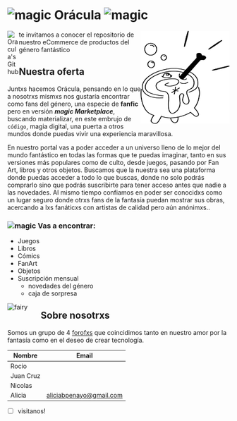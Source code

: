 # <img width="04%" align="centre" alt="magic" src="https://img.icons8.com/dotty/344/sparkling.png" />  Orácula <img width="04%" align="centre" alt="magic" src="https://img.icons8.com/dotty/344/sparkling.png" /> 
<img width="40%" align="right" alt="Caldero" src="https://github.com/NicolasMontesanto/Grupo_01_Oracula/blob/feature_logo/design/Logo/linealNegro.png" />
<a href="https://github.com/NicolasMontesanto/Grupo_01_Oracula/tree/main">
  
<img align="left" alt="Oracula's Github" width="26px" src="https://cdn.jsdelivr.net/npm/simple-icons@v3/icons/github.svg" />
</a> 
te invitamos a conocer el repositorio de nuestro eCommerce de productos del género fantástico

## Nuestra oferta
Juntxs hacemos Orácula, pensando en lo que a nosotrxs mismxs nos gustaría encontrar como fans del género, una especie de **fanfic** pero en versión ***magic Marketplace***, buscando materializar, en este embrujo de ```código```, magia digital, una puerta a otros mundos donde puedas vivir una experiencia maravillosa.

En nuestro portal vas a poder acceder a un universo lleno de lo mejor del mundo fantástico en todas las formas que te puedas imaginar, tanto en sus versiones más populares como de culto, desde juegos, pasando por Fan Art, libros y otros objetos. Buscamos que la nuestra sea una plataforma donde puedas acceder a todo lo que buscas, donde no solo podrás comprarlo sino que podrás suscribirte para tener acceso antes que nadie a las novedades. Al mismo tiempo confiamos en poder ser conocidxs como un lugar seguro donde otrxs fans de la fantasía puedan mostrar sus obras, acercando a lxs fanáticxs con artistas de calidad pero aún anónimxs..

### <img width="05%" align="centre" alt="magic" src="https://img.icons8.com/external-glyph-chroma-amoghdesign/452/external-fantasy-happy-new-year-glyph-chroma-amoghdesign.png" /> Vas a encontrar:  

- Juegos
- Libros
- Cómics
- FanArt
- Objetos
- Suscripción mensual
  - novedades del género
  - caja de sorpresa    
  
  
<img width="15%" align="left" alt="fairy" src="https://img.icons8.com/external-flat-lima-studio/344/external-fairy-monster-flat-lima-studio.png" />


## Sobre nosotrxs
Somos un grupo de 4 [forofxs](https://www.lexico.com/es/definicion/forofo) que coincidimos tanto en nuestro amor por la fantasía como en el deseo de crear tecnología. 

|Nombre      | Email                    |
|------------|--------------------------|
|Rocio       |                          |
|Juan Cruz   |                          |
|Nicolas     |                          |
|Alicia      | aliciabpenayo@gmail.com  |                

* [ ] visitanos!

